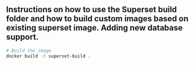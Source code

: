 ## Instructions on how to use the Superset build folder and how to build custom images based on existing superset image. Adding new database support.

```bash
# Build the image
docker build -t superset-build .
```